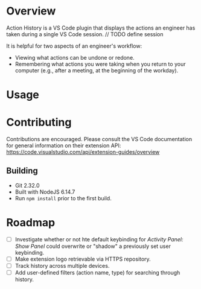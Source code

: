 # Overview
Action History is a VS Code plugin that displays the actions an engineer has taken during a single VS Code session. // TODO define session

It is helpful for two aspects of an engineer's workflow:
- Viewing what actions can be undone or redone.
- Remembering what actions you were taking when you return to your computer (e.g., after a meeting, at the beginning of the workday).

# Usage

# Contributing
Contributions are encouraged. Please consult the VS Code documentation for general information on their extension API: https://code.visualstudio.com/api/extension-guides/overview

## Building
- Git 2.32.0
- Built with NodeJS 6.14.7
- Run `npm install` prior to the first build.

# Roadmap
- [ ] Investigate whether or not hte default keybinding for *Activity Panel: Show Panel* could overwrite or "shadow" a previously set user keybinding.
- [ ] Make extension logo retrievable via HTTPS repository.
- [ ] Track history across multiple devices.
- [ ] Add user-defined filters (action name, type) for searching through history.